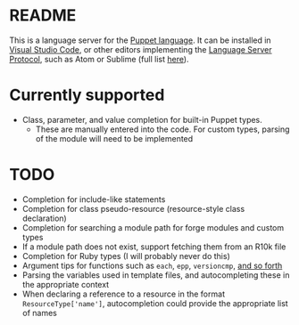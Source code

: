 # README

This is a language server for the [Puppet language](https://docs.puppet.com/puppet/4.10/lang_visual_index.html). It can be installed in [Visual Studio Code](https://code.visualstudio.com/), or other editors implementing the [Language Server Protocol](http://langserver.org/), such as Atom or Sublime (full list [here](http://langserver.org/#implementations-client)).

# Currently supported
* Class, parameter, and value completion for built-in Puppet types.
  * These are manually entered into the code. For custom types, parsing of the module will need to be implemented

# TODO
* Completion for include-like statements
* Completion for class pseudo-resource (resource-style class declaration) 
* Completion for searching a module path for forge modules and custom types
* If a module path does not exist, support fetching them from an R10k file
* Completion for Ruby types (I will probably never do this)
* Argument tips for functions such as `each`, `epp`, `versioncmp`, [and so forth](https://docs.puppet.com/puppet/4.10/function.html)
* Parsing the variables used in template files, and  autocompleting these in the appropriate context
* When declaring a reference to a resource in the format `ResourceType['name']`, autocompletion could provide the appropriate list of names